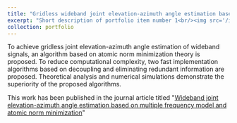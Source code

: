 ```yaml
---
title: "Gridless wideband joint elevation-azimuth angle estimation based on multiple frequency model"
excerpt: "Short description of portfolio item number 1<br/><img src='/images/500x300.png'>"
collection: portfolio
---
```


To achieve gridless joint elevation-azimuth angle estimation of wideband signals, an algorithm based on atomic norm minimization theory is proposed. To reduce computational complexity, two fast implementation algorithms based on decoupling and eliminating redundant information are proposed. Theoretical analysis and numerical simulations demonstrate the superiority of the proposed algorithms.

This work has been published in the journal article titled "[Wideband joint elevation-azimuth angle estimation based on multiple frequency model and atomic norm minimization](https://zjmv5.github.io/publication/2DMFANM_J)"
